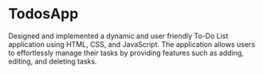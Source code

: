 # TodosApp
Designed and implemented a dynamic and user friendly To-Do List application using HTML, CSS, and JavaScript. The application allows users to effortlessly manage their tasks by providing features such as adding, editing, and deleting tasks.
